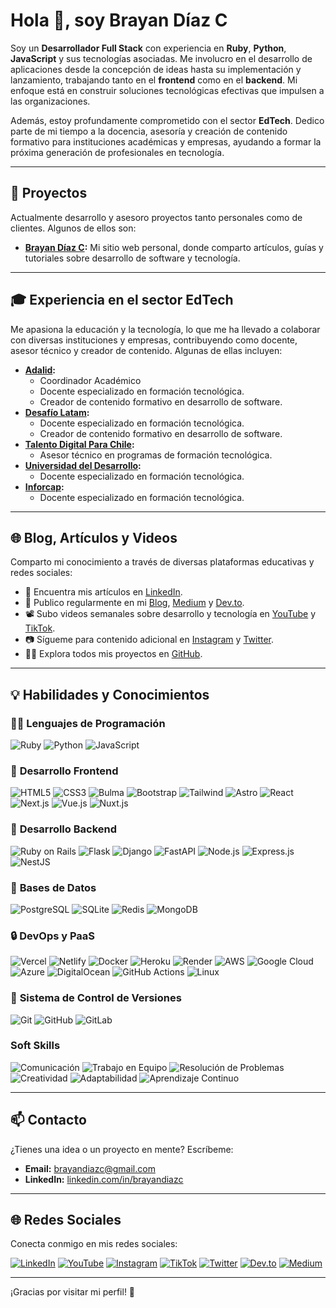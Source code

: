 # Hola 👋, soy Brayan Díaz C

Soy un **Desarrollador Full Stack** con experiencia en **Ruby**, **Python**, **JavaScript** y sus tecnologías asociadas. Me involucro en el desarrollo de aplicaciones desde la concepción de ideas hasta su implementación y lanzamiento, trabajando tanto en el **frontend** como en el **backend**. Mi enfoque está en construir soluciones tecnológicas efectivas que impulsen a las organizaciones.

Además, estoy profundamente comprometido con el sector **EdTech**. Dedico parte de mi tiempo a la docencia, asesoría y creación de contenido formativo para instituciones académicas y empresas, ayudando a formar la próxima generación de profesionales en tecnología.

---

## 💼 Proyectos

Actualmente desarrollo y asesoro proyectos tanto personales como de clientes. Algunos de ellos son:

- **[Brayan Díaz C](https://www.brayandiazc.com/):** Mi sitio web personal, donde comparto artículos, guías y tutoriales sobre desarrollo de software y tecnología.
  <!-- - **[Propietta](https://www.propietta.com/):** Co-fundador y desarrollador de una plataforma de gestión inmobiliaria. -->
  <!-- - **[Mundoruki](https://www.mundoruki.com/):** Desarrollo de una plataforma educativa innovadora. -->

---

## 🎓 Experiencia en el sector EdTech

Me apasiona la educación y la tecnología, lo que me ha llevado a colaborar con diversas instituciones y empresas, contribuyendo como docente, asesor técnico y creador de contenido. Algunas de ellas incluyen:

- **[Adalid](https://www.adalid.cl/):**
  - Coordinador Académico
  - Docente especializado en formación tecnológica.
  - Creador de contenido formativo en desarrollo de software.
- **[Desafío Latam](https://www.desafiolatam.com/):**
  - Docente especializado en formación tecnológica.
  - Creador de contenido formativo en desarrollo de software.
- **[Talento Digital Para Chile](https://talentodigitalparachile.cl/):**
  - Asesor técnico en programas de formación tecnológica.
- **[Universidad del Desarrollo](https://www.udd.cl/):**
  - Docente especializado en formación tecnológica.
- **[Inforcap](https://inforcap.cl/):**
  - Docente especializado en formación tecnológica.

---

## 🌐 Blog, Artículos y Videos

Comparto mi conocimiento a través de diversas plataformas educativas y redes sociales:

- 📄 Encuentra mis artículos en [LinkedIn](https://linkedin.com/in/brayandiazc).
- 📝 Publico regularmente en mi [Blog](https://brayandiazc.com), [Medium](https://medium.com/@brayandiazc) y [Dev.to](https://dev.to/brayandiazc).
- 📽️ Subo videos semanales sobre desarrollo y tecnología en [YouTube](https://www.youtube.com/@brayandiazc) y [TikTok](https://tiktok.com/@brayandiazc).
- 📷 Sígueme para contenido adicional en [Instagram](https://instagram.com/brayandiaz_c) y [Twitter](https://twitter.com/brayandiazc).
- 👨‍💻 Explora todos mis proyectos en [GitHub](https://github.com/brayandiazc?tab=repositories).

---

## 💡 Habilidades y Conocimientos

### 🧑‍💻 **Lenguajes de Programación**

![Ruby](https://img.shields.io/badge/Ruby-CC342D?style=for-the-badge&logo=ruby&logoColor=white) ![Python](https://img.shields.io/badge/Python-3776AB?style=for-the-badge&logo=python&logoColor=white) ![JavaScript](https://img.shields.io/badge/JavaScript-323330?style=for-the-badge&logo=javascript&logoColor=F7DF1E)

### 🎨 **Desarrollo Frontend**

![HTML5](https://img.shields.io/badge/HTML5-E34F26?style=for-the-badge&logo=html5&logoColor=white) ![CSS3](https://img.shields.io/badge/CSS3-1572B6?style=for-the-badge&logo=css3&logoColor=white) ![Bulma](https://img.shields.io/badge/Bulma-00D1B2?style=for-the-badge&logo=bulma&logoColor=white) ![Bootstrap](https://img.shields.io/badge/Bootstrap-563D7C?style=for-the-badge&logo=bootstrap&logoColor=white) ![Tailwind](https://img.shields.io/badge/Tailwind%20CSS-38B2AC?style=for-the-badge&logo=tailwind-css&logoColor=white) ![Astro](https://img.shields.io/badge/Astro-000000?style=for-the-badge&logo=astro&logoColor=white) ![React](https://img.shields.io/badge/React-20232A?style=for-the-badge&logo=react&logoColor=61DAFB) ![Next.js](https://img.shields.io/badge/Next.js-000000?style=for-the-badge&logo=next.js&logoColor=white) ![Vue.js](https://img.shields.io/badge/Vue.js-4FC08D?style=for-the-badge&logo=vue.js&logoColor=white) ![Nuxt.js](https://img.shields.io/badge/Nuxt.js-00C58E?style=for-the-badge&logo=nuxt.js&logoColor=white)

### 🔨 **Desarrollo Backend**

![Ruby on Rails](https://img.shields.io/badge/Ruby%20on%20Rails-CC0000?style=for-the-badge&logo=ruby-on-rails&logoColor=white) ![Flask](https://img.shields.io/badge/Flask-000000?style=for-the-badge&logo=flask&logoColor=white) ![Django](https://img.shields.io/badge/Django-092E20?style=for-the-badge&logo=django&logoColor=white) ![FastAPI](https://img.shields.io/badge/FastAPI-009688?style=for-the-badge&logo=fastapi&logoColor=white) ![Node.js](https://img.shields.io/badge/Node.js-43853D?style=for-the-badge&logo=node.js&logoColor=white) ![Express.js](https://img.shields.io/badge/Express.js-404D59?style=for-the-badge) ![NestJS](https://img.shields.io/badge/NestJS-E0234E?style=for-the-badge&logo=nestjs&logoColor=white)

### 🔧 **Bases de Datos**

![PostgreSQL](https://img.shields.io/badge/PostgreSQL-316192?style=for-the-badge&logo=postgresql&logoColor=white) ![SQLite](https://img.shields.io/badge/SQLite-07405E?style=for-the-badge&logo=sqlite&logoColor=white) ![Redis](https://img.shields.io/badge/Redis-DC382D?style=for-the-badge&logo=redis&logoColor=white) ![MongoDB](https://img.shields.io/badge/MongoDB-4EA94B?style=for-the-badge&logo=mongodb&logoColor=white)

### 🔒️ **DevOps y PaaS**

![Vercel](https://img.shields.io/badge/Vercel-000000?style=for-the-badge&logo=vercel&logoColor=white) ![Netlify](https://img.shields.io/badge/Netlify-00C7B7?style=for-the-badge&logo=netlify&logoColor=white) ![Docker](https://img.shields.io/badge/Docker-2496ED?style=for-the-badge&logo=docker&logoColor=white) ![Heroku](https://img.shields.io/badge/Heroku-430098?style=for-the-badge&logo=heroku&logoColor=white) ![Render](https://img.shields.io/badge/Render-2B2D42?style=for-the-badge&logo=render&logoColor=white) ![AWS](https://img.shields.io/badge/Amazon%20AWS-232F3E?style=for-the-badge&logo=amazon-aws&logoColor=white) ![Google Cloud](https://img.shields.io/badge/Google%20Cloud-4285F4?style=for-the-badge&logo=google-cloud&logoColor=white) ![Azure](https://img.shields.io/badge/Microsoft%20Azure-0089D6?style=for-the-badge&logo=microsoft-azure&logoColor=white) ![DigitalOcean](https://img.shields.io/badge/DigitalOcean-0080FF?style=for-the-badge&logo=digitalocean&logoColor=white) ![GitHub Actions](https://img.shields.io/badge/GitHub%20Actions-2088FF?style=for-the-badge&logo=github-actions&logoColor=white) ![Linux](https://img.shields.io/badge/Linux-FCC624?style=for-the-badge&logo=linux&logoColor=black)

### 📝 **Sistema de Control de Versiones**

![Git](https://img.shields.io/badge/Git-F05033?style=for-the-badge&logo=git&logoColor=white) ![GitHub](https://img.shields.io/badge/GitHub-181717?style=for-the-badge&logo=github&logoColor=white) ![GitLab](https://img.shields.io/badge/GitLab-FC6D26?style=for-the-badge&logo=gitlab&logoColor=white)

### **Soft Skills**

![Comunicación](https://img.shields.io/badge/Comunicación-000000?style=for-the-badge) ![Trabajo en Equipo](https://img.shields.io/badge/Trabajo%20en%20Equipo-000000?style=for-the-badge) ![Resolución de Problemas](https://img.shields.io/badge/Resolución%20de%20Problemas-000000?style=for-the-badge) ![Creatividad](https://img.shields.io/badge/Creatividad-000000?style=for-the-badge) ![Adaptabilidad](https://img.shields.io/badge/Adaptabilidad-000000?style=for-the-badge) ![Aprendizaje Continuo](https://img.shields.io/badge/Aprendizaje%20Continuo-000000?style=for-the-badge)

---

## 📫 Contacto

¿Tienes una idea o un proyecto en mente? Escríbeme:

- **Email:** [brayandiazc@gmail.com](mailto:brayandiazc@gmail.com)
- **LinkedIn:** [linkedin.com/in/brayandiazc](https://www.linkedin.com/in/brayandiazc)

---

## 🌐 Redes Sociales

Conecta conmigo en mis redes sociales:

[![LinkedIn](https://img.shields.io/badge/LinkedIn-%230077B5.svg?logo=linkedin&logoColor=white)](https://linkedin.com/in/brayandiazc) [![YouTube](https://img.shields.io/badge/YouTube-FF0000?logo=youtube&logoColor=white)](https://www.youtube.com/@brayandiazc) [![Instagram](https://img.shields.io/badge/Instagram-%23E4405F.svg?logo=Instagram&logoColor=white)](https://instagram.com/brayandiaz_c) [![TikTok](https://img.shields.io/badge/TikTok-%23000000.svg?logo=TikTok&logoColor=white)](https://tiktok.com/@brayandiazc) [![Twitter](https://img.shields.io/badge/Twitter-%231DA1F2.svg?logo=Twitter&logoColor=white)](https://twitter.com/brayandiazc) [![Dev.to](https://img.shields.io/badge/Dev.to-0A0A0A?logo=dev.to&logoColor=white)](https://dev.to/brayandiazc) [![Medium](https://img.shields.io/badge/Medium-12100E?logo=medium&logoColor=white)](https://medium.com/@brayandiazc)

---

¡Gracias por visitar mi perfil! 🚀
